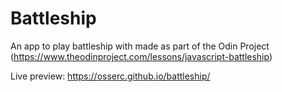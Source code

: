 # Battleship

An app to play battleship with made as part of the Odin Project (https://www.theodinproject.com/lessons/javascript-battleship)

Live preview: https://osserc.github.io/battleship/